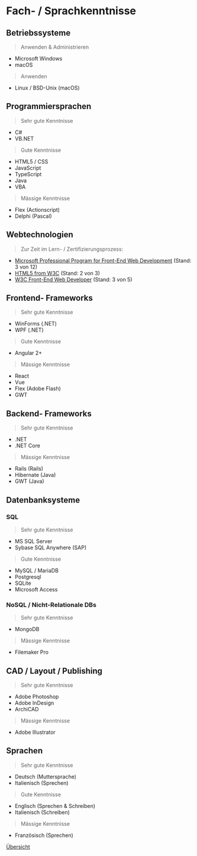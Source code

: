 # <a name="4"></a>Fach- / Sprachkenntnisse

<div class="page"/>

## Betriebssysteme

> Anwenden & Administrieren

* Microsoft Windows
* macOS

> Anwenden

* Linux / BSD-Unix (macOS)

## Programmiersprachen

> Sehr gute Kenntnisse

* C#
* VB.NET

> Gute Kenntnisse

* HTML5 / CSS
* JavaScript
* TypeScript
* Java
* VBA

> Mässige Kenntnisse

* Flex (Actionscript)
* Delphi (Pascal)

## Webtechnologien

> Zur Zeit im Lern- / Zertifizierungsprozess:

* [Microsoft Professional Program for Front-End Web Development](https://academy.microsoft.com/en-us/professional-program/tracks/front-end-development) (Stand: 3 von 12)
* [HTML5 from W3C](https://credentials.edx.org/records/programs/shared/8949ac2a95bc40e5b8a93fefbfcfb340/) (Stand: 2 von 3)
* [W3C Front-End Web Developer](https://credentials.edx.org/records/programs/shared/ec6cf99790064cbaaccaf6d99578a361/) (Stand: 3 von 5)


## Frontend- Frameworks

> Sehr gute Kenntnisse

* WinForms (.NET)
* WPF (.NET)

> Gute Kenntnisse

* Angular 2+

> Mässige Kenntnisse

* React
* Vue
* Flex (Adobe Flash)
* GWT

## Backend- Frameworks

> Sehr gute Kenntnisse

* .NET
* .NET Core

> Mässige Kenntnisse

* Rails (Rails)
* Hibernate (Java)
* GWT (Java)

## Datenbanksysteme

### SQL

> Sehr gute Kenntnisse

* MS SQL Server
* Sybase SQL Anywhere (SAP)

> Gute Kenntnisse

* MySQL / MariaDB
* Postgresql
* SQLite
* Microsoft Access

### NoSQL / Nicht-Relationale DBs

> Sehr gute Kenntnisse

* MongoDB

> Mässige Kenntnisse

* Filemaker Pro

## CAD / Layout / Publishing

> Sehr gute Kenntnisse

* Adobe Photoshop
* Adobe InDesign
* ArchiCAD

> Mässige Kenntnisse

* Adobe Illustrator

## Sprachen

> Sehr gute Kenntnisse

* Deutsch (Muttersprache)
* Italienisch (Sprechen)

> Gute Kenntnisse

* Englisch (Sprechen & Schreiben)
* Italienisch (Schreiben)

> Mässige Kenntnisse

* Französisch (Sprechen)

<div class="page"/>

[Übersicht](README.md)
